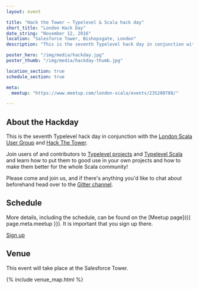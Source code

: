 ```yaml
---
layout: event

title: "Hack the Tower – Typelevel & Scala hack day"
short_title: "London Hack Day"
date_string: "November 12, 2016"
location: "Salesforce Tower, Bishopsgate, London"
description: "This is the seventh Typelevel hack day in conjunction with the London Scala User Group and Hack The Tower."

poster_hero: "/img/media/hackday.jpg"
poster_thumb: "/img/media/hackday-thumb.jpg"

location_section: true
schedule_section: true

meta:
  meetup: "https://www.meetup.com/london-scala/events/235200788/"

---
```


## About the Hackday

This is the seventh Typelevel hack day in conjunction with the [London Scala User Group](http://www.meetup.com/london-scala/) and [Hack The Tower](http://hackthetower.co.uk/).

Join users of and contributors to [Typelevel projects](/projects) and [Typelevel Scala](https://github.com/typelevel/scala) and learn how to put them to good use in your own projects and how to make them better for the whole Scala community!

Please come and join us, and if there's anything you'd like to chat about beforehand head over to the [Gitter channel](https://gitter.im/typelevel/hack-the-tower).

## Schedule

More details, including the schedule, can be found on the [Meetup page]({{ page.meta.meetup }}).
It is important that you sign up there.

<a class="btn large" href="{{ page.meta.meetup }}">Sign up</a>

## Venue

This event will take place at the Salesforce Tower.

{% include venue_map.html %}
